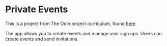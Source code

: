 # Private Events

This is a project from The Odin project curriculum, found [here](https://www.theodinproject.com/lessons/associations)

The app allows you to create events and manage user sign ups.  Users can create events and send invitations. 